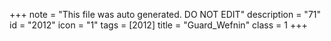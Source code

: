 +++
note = "This file was auto generated. DO NOT EDIT"
description = "71"
id = "2012"
icon = "1"
tags = [2012]
title = "Guard_Wefnin"
class = 1
+++
